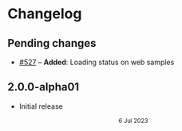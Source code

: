 # Changelog

## Pending changes

- [#527](https://github.com/bumble-tech/appyx/issues/527) – **Added**: Loading status on web samples

## 2.0.0-alpha01

- Initial release

<div style="text-align: center"><small>6 Jul 2023</small></div>
